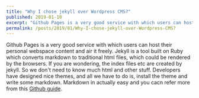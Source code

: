 ```yaml
---
title: "Why I chose jekyll over Wordpress CMS?"
published: 2019-01-10
excerpt: "Github Pages is a very good service with which users can host their personal webspace content and air it freely."
permalink: /posts/2019/01/Why-I-chose-jekyll-over-Wordpress-CMS?
---
```


Github Pages is a very good service with which users can host their personal webspace content and air it freely. Jekyll is a tool built on Ruby which converts markdown to traditional html files, which could be rendered by the browsers. If you are wondering, the index files etc are created by jekyll. So we don't need to know much html and other stuff. Developers have designed nice themes, and all we have to do is, install the theme and write some markdown. Markdown in actually easy and you cacn refer more from this [Github guide](https://guides.github.com/features/mastering-markdown/).

